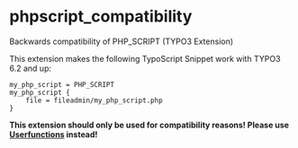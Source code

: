 # phpscript_compatibility
Backwards compatibility of PHP_SCRIPT (TYPO3 Extension)

This extension makes the following TypoScript Snippet work with TYPO3 6.2 and up:

```
my_php_script = PHP_SCRIPT
my_php_script {
    file = fileadmin/my_php_script.php
}
```

**This extension should only be used for compatibility reasons! Please use [Userfunctions](https://docs.typo3.org/typo3cms/TyposcriptReference/ContentObjects/UserAndUserInt/Index.html) instead!**
